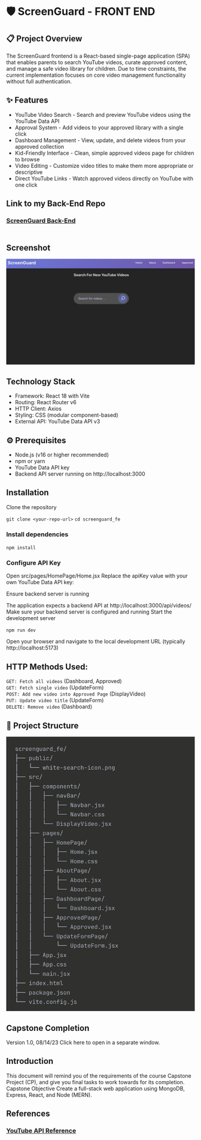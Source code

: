 # 🛡️ ScreenGuard - FRONT END

## 📋 Project Overview
The ScreenGuard frontend is a React-based single-page application (SPA) that enables parents to search YouTube videos, curate approved content, and manage a safe video library for children. Due to time constraints, the current implementation focuses on core video management functionality without full authentication.

## ✨ Features
- YouTube Video Search - Search and preview YouTube videos using the YouTube Data API
- Approval System - Add videos to your approved library with a single click
- Dashboard Management - View, update, and delete videos from your approved collection
- Kid-Friendly Interface - Clean, simple approved videos page for children to browse
- Video Editing - Customize video titles to make them more appropriate or descriptive
- Direct YouTube Links - Watch approved videos directly on YouTube with one click

## Link to my Back-End Repo
### [ScreenGuard Back-End](https://github.com/angelalita77/Capstone-ScreenGuard-BE)<br/><br/>

## Screenshot
![Home Page](public/screenguard%20screenshot.jpg)

## Technology Stack
- Framework: React 18 with Vite
- Routing: React Router v6
- HTTP Client: Axios
- Styling: CSS (modular component-based)
- External API: YouTube Data API v3

## ⚙️ Prerequisites
- Node.js (v16 or higher recommended)
- npm or yarn
- YouTube Data API key
- Backend API server running on http://localhost:3000

## Installation

Clone the repository

`git clone <your-repo-url>`
`cd screenguard_fe`

### Install dependencies

`npm install`

### Configure API Key

Open src/pages/HomePage/Home.jsx
Replace the apiKey value with your own YouTube Data API key:

Ensure backend server is running

The application expects a backend API at http://localhost:3000/api/videos/
Make sure your backend server is configured and running
Start the development server

`npm run dev`

Open your browser and navigate to the local development URL (typically http://localhost:5173)

## HTTP Methods Used:
`GET: Fetch all videos` (Dashboard, Approved) <br>
`GET: Fetch single video` (UpdateForm) <br>
`POST: Add new video into Approved Page` (DisplayVideo)  <br>
`PUT: Update video title` (UpdateForm) <br>
`DELETE: Remove video` (Dashboard) <br>

## 📁 Project Structure
![](public/project%20structure.jpg)

## Capstone Completion
Version 1.0, 08/14/23
Click here to open in a separate window.

## Introduction
This document will remind you of the requirements of the course Capstone Project (CP), and give you final tasks to work towards for its completion.
Capstone Objective
Create a full-stack web application using MongoDB, Express, React, and Node (MERN).

## References
### [YouTube API Reference](https://developers.google.com/youtube/v3/docs/?apix=true)
